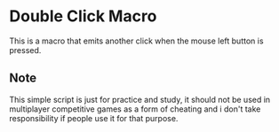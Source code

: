 # Double Click Macro

This is a macro that emits another click when the mouse left button is pressed.

## Note

This simple script is just for practice and study, it should not be used in multiplayer competitive games as a form of cheating and i don't take responsibility if people use it for that purpose.
